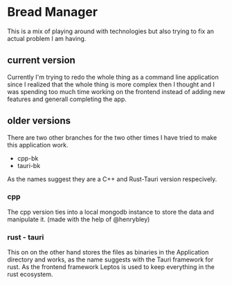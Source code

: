 # Bread Manager

This is a mix of playing around with technologies but also trying to fix an actual problem I am having.

## current version

Currently I'm trying to redo the whole thing as a command line application since I realized that the whole thing is more complex then I thought and I was spending too much time working on the frontend instead of adding new features and generall completing the app.

## older versions

There are two other branches for the two other times I have tried to make this application work.
- cpp-bk
- tauri-bk

As the names suggest they are a C++ and Rust-Tauri version respecively.


### cpp
The cpp version ties into a local mongodb instance to store the data and manipulate it.
(made with the help of @henrybley)

### rust - tauri
This on on the other hand stores the files as binaries in the Application directory and works, as the name suggests with the Tauri framework for rust. As the frontend framework Leptos is used to keep everything in the rust ecosystem.


